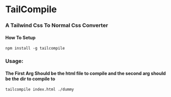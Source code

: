 # TailCompile
### A Tailwind Css To Normal Css Converter
#### How To Setup
```shell
npm install -g tailcompile
```

### Usage:
#### The First Arg Should be the html file to compile and the second arg should be the dir to compile to
```shell
tailcompile index.html ./dummy
```
